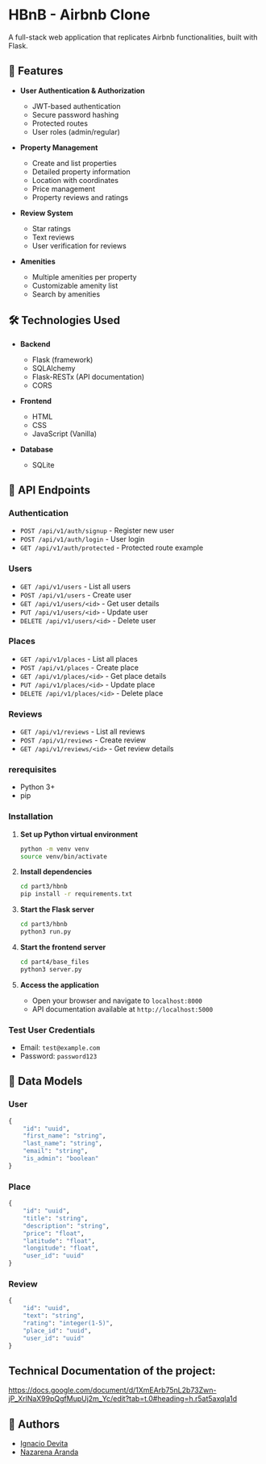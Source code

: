 # HBnB - Airbnb Clone

A full-stack web application that replicates Airbnb functionalities, built with Flask.

## 🌟 Features

- **User Authentication & Authorization**
  - JWT-based authentication
  - Secure password hashing
  - Protected routes
  - User roles (admin/regular)

- **Property Management**
  - Create and list properties
  - Detailed property information
  - Location with coordinates
  - Price management
  - Property reviews and ratings

- **Review System**
  - Star ratings
  - Text reviews
  - User verification for reviews

- **Amenities**
  - Multiple amenities per property
  - Customizable amenity list
  - Search by amenities

## 🛠️ Technologies Used

- **Backend**
  - Flask (framework)
  - SQLAlchemy
  - Flask-RESTx (API documentation)
  - CORS

- **Frontend**
  - HTML
  - CSS
  - JavaScript (Vanilla)

- **Database**
  - SQLite

## 📝 API Endpoints

### Authentication
- `POST /api/v1/auth/signup` - Register new user
- `POST /api/v1/auth/login` - User login
- `GET /api/v1/auth/protected` - Protected route example

### Users
- `GET /api/v1/users` - List all users
- `POST /api/v1/users` - Create user
- `GET /api/v1/users/<id>` - Get user details
- `PUT /api/v1/users/<id>` - Update user
- `DELETE /api/v1/users/<id>` - Delete user

### Places
- `GET /api/v1/places` - List all places
- `POST /api/v1/places` - Create place
- `GET /api/v1/places/<id>` - Get place details
- `PUT /api/v1/places/<id>` - Update place
- `DELETE /api/v1/places/<id>` - Delete place

### Reviews
- `GET /api/v1/reviews` - List all reviews
- `POST /api/v1/reviews` - Create review
- `GET /api/v1/reviews/<id>` - Get review details

### rerequisites
- Python 3+
- pip

### Installation

1. **Set up Python virtual environment**
   ```bash
   python -m venv venv
   source venv/bin/activate
   ```

2. **Install dependencies**
   ```bash
   cd part3/hbnb
   pip install -r requirements.txt
   ```

3. **Start the Flask server**
   ```bash
   cd part3/hbnb
   python3 run.py
   ```

4. **Start the frontend server**
   ```bash
   cd part4/base_files
   python3 server.py
   ```

5. **Access the application**
   - Open your browser and navigate to `localhost:8000`
   - API documentation available at `http://localhost:5000`

### Test User Credentials
- Email: `test@example.com`
- Password: `password123`

## 📝 Data Models

### User
```python
{
    "id": "uuid",
    "first_name": "string",
    "last_name": "string",
    "email": "string",
    "is_admin": "boolean"
}
```

### Place
```python
{
    "id": "uuid",
    "title": "string",
    "description": "string",
    "price": "float",
    "latitude": "float",
    "longitude": "float",
    "user_id": "uuid"
}
```

### Review
```python
{
    "id": "uuid",
    "text": "string",
    "rating": "integer(1-5)",
    "place_id": "uuid",
    "user_id": "uuid"
}
```

## Technical Documentation of the project:
https://docs.google.com/document/d/1XmEArb75nL2b73Zwn-jP_XrlNaX99pQgfMupUj2m_Yc/edit?tab=t.0#heading=h.r5at5axqla1d

## 👥 Authors

- [Ignacio Devita](https://github.com/nyacho04)
- [Nazarena Aranda](https://github.com/nazarena-aranda)
